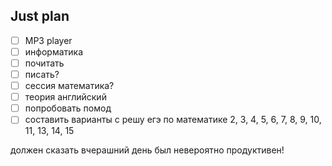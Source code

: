 ## Just plan
- [ ] MP3 player
- [ ] информатика
- [ ] почитать 
- [ ] писать?
- [ ] сессия математика?
- [ ] теория английский
- [ ] попробовать помод
- [ ] составить варианты с решу егэ по математике
	2, 3, 4, 5, 6, 7, 8, 9, 10, 11, 13, 14, 15

должен сказать вчерашний день был невероятно продуктивен!
